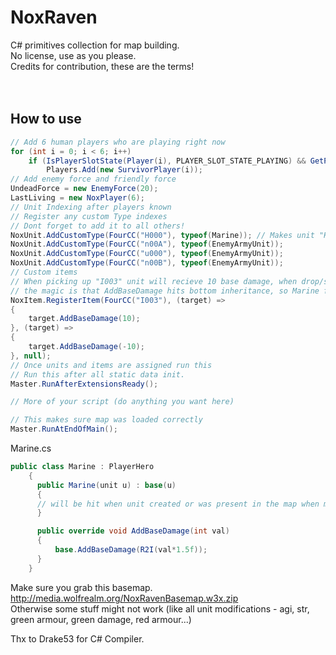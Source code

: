 # NoxRaven
C# primitives collection for map building.<br />
No license, use as you please.<br />
Credits for contribution, these are the terms!<br /><br /><br />

## How to use
```csharp
// Add 6 human players who are playing right now
for (int i = 0; i < 6; i++)
    if (IsPlayerSlotState(Player(i), PLAYER_SLOT_STATE_PLAYING) && GetPlayerController(Player(i)) == MAP_CONTROL_USER)
        Players.Add(new SurvivorPlayer(i));
// Add enemy force and friendly force
UndeadForce = new EnemyForce(20);
LastLiving = new NoxPlayer(6);
// Unit Indexing after players known
// Register any custom Type indexes
// Dont forget to add it to all others!
NoxUnit.AddCustomType(FourCC("H000"), typeof(Marine)); // Makes unit "H000" hit public Marine(unit u) function
NoxUnit.AddCustomType(FourCC("n00A"), typeof(EnemyArmyUnit));
NoxUnit.AddCustomType(FourCC("u000"), typeof(EnemyArmyUnit));
NoxUnit.AddCustomType(FourCC("n00B"), typeof(EnemyArmyUnit));
// Custom items
// When picking up "I003" unit will recieve 10 base damage, when drop/sell/pawn loose 10 base damage
// the magic is that AddBaseDamage hits bottom inheritance, so Marine from example will get +15 and loose -15 on pickup/drop
NoxItem.RegisterItem(FourCC("I003"), (target) =>
{
    target.AddBaseDamage(10);
}, (target) =>
{
    target.AddBaseDamage(-10);
}, null);
// Once units and items are assigned run this
// Run this after all static data init.
Master.RunAfterExtensionsReady();

// More of your script (do anything you want here)

// This makes sure map was loaded correctly
Master.RunAtEndOfMain();
```
Marine.cs
```csharp
public class Marine : PlayerHero
    {
      public Marine(unit u) : base(u)
      {
      // will be hit when unit created or was present in the map when map started
      }

      public override void AddBaseDamage(int val)
      {
          base.AddBaseDamage(R2I(val*1.5f));
      }
    }
```
Make sure you grab this basemap.
http://media.wolfrealm.org/NoxRavenBasemap.w3x.zip <br />
Otherwise some stuff might not work (like all unit modifications - agi, str, green armour, green damage, red armour...)

Thx to Drake53 for C# Compiler.<br />
